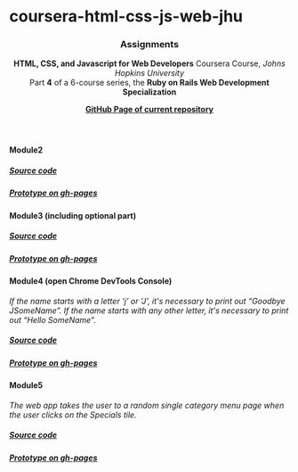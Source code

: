# coursera-html-css-js-web-jhu
<header>
  <div><h3>Assignments</h3></div>
  <p><strong>HTML, CSS, and Javascript for Web Developers</strong> Coursera Course, <I>Johns Hopkins University</I><br>
  Part <strong>4</strong> of a 6-course series, the <strong>Ruby on Rails Web Development Specialization</strong></p> 
  <p><a href="http://veravasileva.github.io/coursera-html-css-js-web-jhu/"><strong>GitHub Page of current repository</strong></a></p>
</header>

<section>
  <div><h4>Module2</h4></div>
  <div><h5><a href="https://github.com/VeraVasileva/coursera-html-css-js-web-jhu/tree/gh-pages/menu">Source code</a></h5></p>
  <div><h5><a href="http://veravasileva.github.io/coursera-html-css-js-web-jhu/menu/">Prototype on gh-pages</a></h5></div>
</section>

<section>
  <div><h4>Module3 (including optional part)</h4></div>
  <div><h5><a href="https://github.com/VeraVasileva/coursera-html-css-js-web-jhu/tree/gh-pages/menu_module3_opt">Source code</a></h5></div>
  <div><h5><a href="http://veravasileva.github.io/coursera-html-css-js-web-jhu/menu_module3_opt/">Prototype on gh-pages</a></h5></div>
</section>

<section>
  <div><h4>Module4 (open Chrome DevTools Console)</h4></div>
  <span><I>If the name starts with a letter ‘j’ or ‘J’, it's necessary to print out “Goodbye JSomeName”. If the name starts with any other letter, it's necessary to print out “Hello SomeName”.</I></span> 
  <div><h5><a href="https://github.com/VeraVasileva/coursera-html-css-js-web-jhu/tree/gh-pages/module4">Source code</a></h5></div>
  <div><h5><a href="http://veravasileva.github.io/coursera-html-css-js-web-jhu/module4/">Prototype on gh-pages</a></h5></div>
</section>

<section>
  <div><h4>Module5</h4></div>
  <span><I>The web app takes the user to a random single category menu page when the user clicks on the Specials tile.</I></span>
  <div><h5><a href="https://github.com/VeraVasileva/coursera-html-css-js-web-jhu/tree/gh-pages/module5">Source code</a></h5></div>
  <div><h5><a href="http://veravasileva.github.io/coursera-html-css-js-web-jhu/module5/">Prototype on gh-pages</a></h5></div>
</section>
